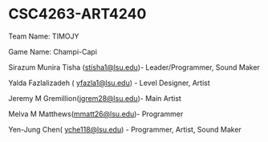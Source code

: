 # CSC4263-ART4240
Team Name: TIMOJY

Game Name: Champi-Capi

Sirazum Munira Tisha (stisha1@lsu.edu)- Leader/Programmer, Sound Maker

Yalda Fazlalizadeh ( yfazla1@lsu.edu)  - Level Designer, Artist

Jeremy M Gremillion(jgrem28@lsu.edu)- Main Artist

Melva M Matthews(mmatt26@lsu.edu)- Programmer

Yen-Jung Chen( yche118@lsu.edu) - Programmer, Artist, Sound Maker
